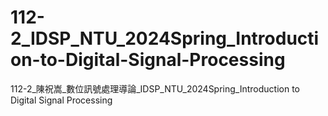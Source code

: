 # 112-2_IDSP_NTU_2024Spring_Introduction-to-Digital-Signal-Processing
112-2_陳祝嵩_數位訊號處理導論_IDSP_NTU_2024Spring_Introduction to Digital Signal Processing
